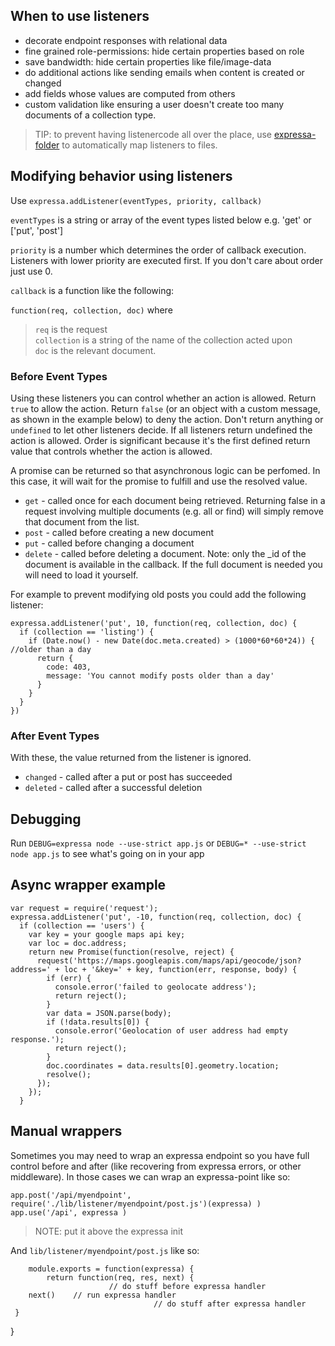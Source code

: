 ## When to use listeners

* decorate endpoint responses with relational data
* fine grained role-permissions: hide certain properties based on role
* save bandwidth: hide certain properties like file/image-data 
* do additional actions like sending emails when content is created or changed
* add fields whose values are computed from others
* custom validation like ensuring a user doesn't create too many documents of a collection type.

> TIP: to prevent having listenercode all over the place, use [expressa-folder](https://npmjs.org/package/expressa-folder) to automatically map listeners to files.

## Modifying behavior using listeners
Use `expressa.addListener(eventTypes, priority, callback)`

`eventTypes` is a string or array of the event types listed below e.g. 'get' or ['put', 'post']

`priority` is a number which determines the order of callback execution. Listeners with lower priority are executed first. If you don't care about order just use 0.

`callback` is a function like the following: 

`function(req, collection, doc)`  where

> `req` is the request  
> `collection` is a string of the name of the collection acted upon  
> `doc` is the relevant document.

### Before Event Types

Using these listeners you can control whether an action is allowed. Return `true` to allow the action. Return `false`  (or an object with a custom message, as shown in the example below) to deny the action. Don't return anything or `undefined` to let other listeners decide. If all listeners return undefined the action is allowed. Order is significant because it's the first defined return value that controls whether the action is allowed.

A promise can be returned so that asynchronous logic can be perfomed. In this case, it will wait for the promise to fulfill and use the resolved value.

* `get` - called once for each document being retrieved. Returning false in a request involving multiple documents (e.g. all or find) will simply remove that document from the list.
* `post` - called before creating a new document
* `put` - called before changing a document
* `delete` - called before deleting a document. Note: only the _id of the document is available in the callback. If the full document is needed you will need to load it yourself.

For example to prevent modifying old posts you could add the following listener:

    expressa.addListener('put', 10, function(req, collection, doc) {
      if (collection == 'listing') {
        if (Date.now() - new Date(doc.meta.created) > (1000*60*60*24)) { //older than a day
          return {
            code: 403,
            message: 'You cannot modify posts older than a day'
          }
        }
      }
    })

### After Event Types

With these, the value returned from the listener is ignored.

* `changed` - called after a put or post has succeeded
* `deleted` - called after a successful deletion

## Debugging 

Run `DEBUG=expressa node --use-strict app.js` or `DEBUG=* --use-strict node app.js` to see what's going on in your app

## Async wrapper example 

    var request = require('request');
    expressa.addListener('put', -10, function(req, collection, doc) {
      if (collection == 'users') {
        var key = your google maps api key;
        var loc = doc.address;
        return new Promise(function(resolve, reject) {
          request('https://maps.googleapis.com/maps/api/geocode/json?address=' + loc + '&key=' + key, function(err, response, body) {
            if (err) {
              console.error('failed to geolocate address');
              return reject();
            }
            var data = JSON.parse(body);
            if (!data.results[0]) {
              console.error('Geolocation of user address had empty response.');
              return reject();
            }
            doc.coordinates = data.results[0].geometry.location;
            resolve();
          });
        });
      }

## Manual wrappers

Sometimes you may need to wrap an expressa endpoint so you have full control before and after (like recovering from expressa errors, or other middleware). In those cases we can wrap an expressa-point like so:

    app.post('/api/myendpoint', require('./lib/listener/myendpoint/post.js')(expressa) ) 
    app.use('/api', expressa )

> NOTE: put it above the expressa init

And `lib/listener/myendpoint/post.js` like so:

		module.exports = function(expressa) {
			return function(req, res, next) {
				          // do stuff before expressa handler 
        next()    // run expressa handler
									// do stuff after expressa handler
     }
   }
